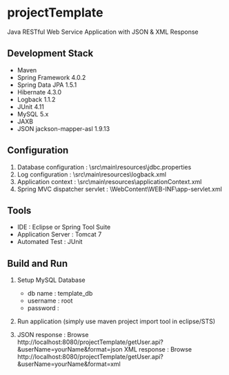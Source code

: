 # projectTemplate #
Java RESTful Web Service Application with JSON & XML Response 

## Development Stack ##
* Maven
* Spring Framework 4.0.2
* Spring Data JPA 1.5.1
* Hibernate 4.3.0
* Logback 1.1.2
* JUnit 4.11
* MySQL 5.x
* JAXB
* JSON jackson-mapper-asl 1.9.13

## Configuration ##
1. Database configuration : \src\main\resources\jdbc.properties
2. Log configuration : \src\main\resources\logback.xml
3. Application context : \src\main\resources\applicationContext.xml
4. Spring MVC dispatcher servlet : \WebContent\WEB-INF\app-servlet.xml

## Tools ##
* IDE : Eclipse or Spring Tool Suite
* Application Server : Tomcat 7
* Automated Test : JUnit

## Build and Run ##
1. Setup MySQL Database

    * db name :  template_db
    * username : root 
    * password : 

2. Run application (simply use maven project import tool in eclipse/STS)
3. JSON response : Browse http://localhost:8080/projectTemplate/getUser.api?&userName=yourName&format=json
	XML response : Browse http://localhost:8080/projectTemplate/getUser.api?&userName=yourName&format=xml